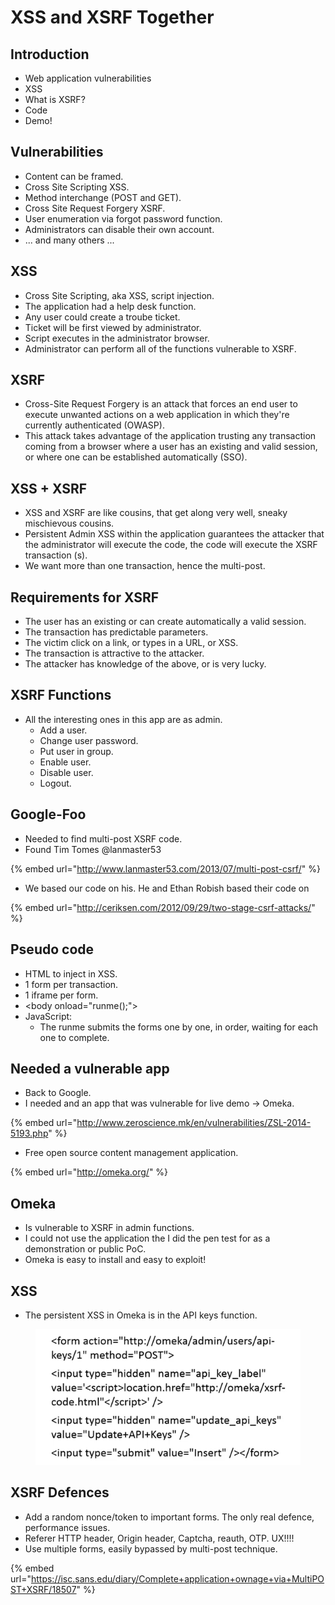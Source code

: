 # XSS and XSRF Together

## Introduction

* Web application vulnerabilities
* XSS
* What is XSRF?
* Code
* Demo!

## Vulnerabilities

* Content can be framed.
* Cross Site Scripting XSS.
* Method interchange (POST and GET).
* Cross Site Request Forgery XSRF.
* User enumeration via forgot password function.
* Administrators can disable their own account.
* ... and many others ...

## XSS

* Cross Site Scripting, aka XSS, script injection.
* The application had a help desk function.
* Any user could create a troube ticket.
* Ticket will be first viewed by administrator.
* Script executes in the administrator browser.
* Administrator can perform all of the functions vulnerable to XSRF.

## XSRF

* Cross-Site Request Forgery is an attack that forces an end user to execute unwanted actions on a web application in which they're currently authenticated (OWASP).
* This attack takes advantage of the application trusting any transaction coming from a browser where a user has an existing and valid session, or where one can be established automatically (SSO).

## XSS + XSRF

* XSS and XSRF are like cousins, that get along very well, sneaky mischievous cousins.
* Persistent Admin XSS within the application guarantees the attacker that the administrator will execute the code, the code will execute the XSRF transaction (s).
* We want more than one transaction, hence the multi-post.

## Requirements for XSRF

* The user has an existing or can create automatically a valid session.
* The transaction has predictable parameters.
* The victim click on a link, or types in a URL, or XSS.
* The transaction is attractive to the attacker.
* The attacker has knowledge of the above, or is very lucky.

## XSRF Functions

* All the interesting ones in this app are as admin.
  * Add a user.
  * Change user password.
  * Put user in group.
  * Enable user.
  * Disable user.
  * Logout.

## Google-Foo

* Needed to find multi-post XSRF code.
* Found Tim Tomes @lanmaster53&#x20;

{% embed url="http://www.lanmaster53.com/2013/07/multi-post-csrf/" %}

* We based our code on his. He and Ethan Robish based their code on



{% embed url="http://ceriksen.com/2012/09/29/two-stage-csrf-attacks/" %}

## Pseudo code

* HTML to inject in XSS.
* 1 form per transaction.
* 1 iframe per form.
* \<body onload="runme();">
* JavaScript:
  * The runme submits the forms one by one, in order, waiting for each one to complete.

## Needed a vulnerable app

* Back to Google.
* I needed and an app that was vulnerable for live demo -> Omeka.

{% embed url="http://www.zeroscience.mk/en/vulnerabilities/ZSL-2014-5193.php" %}

* Free open source content management application.

{% embed url="http://omeka.org/" %}

## Omeka

* Is vulnerable to XSRF in admin functions.
* I could not use the application the I did the pen test for as a demonstration or public PoC.
* Omeka is easy to install and easy to exploit!

## XSS

* The persistent XSS in Omeka is in the API keys function.

<figure><img src="../../.gitbook/assets/image (80).png" alt=""><figcaption></figcaption></figure>

## XSRF Defences

* Add a random nonce/token to important forms. The only real defence, performance issues.
* Referer HTTP header, Origin header, Captcha, reauth, OTP. UX!!!!
* Use multiple forms, easily bypassed by multi-post technique.



{% embed url="https://isc.sans.edu/diary/Complete+application+ownage+via+MultiPOST+XSRF/18507" %}
